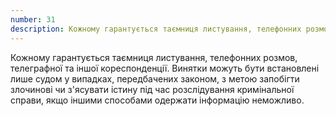 ```yaml
---
number: 31
description: Кожному гарантується таємниця листування, телефонних розмов, телеграфної та іншої кореспонденції. Винятки можуть бути встановлені лише судом у випадках, передбачених законом, з метою запобігти злочинові чи з'ясувати істину під час розслідування кримінальної справи, якщо іншими способами одержати інформацію неможливо.
---
```


Кожному гарантується таємниця листування, телефонних розмов, телеграфної та іншої кореспонденції. Винятки можуть бути
встановлені лише судом у випадках, передбачених законом, з метою запобігти злочинові чи з'ясувати істину під час
розслідування кримінальної справи, якщо іншими способами одержати інформацію неможливо.